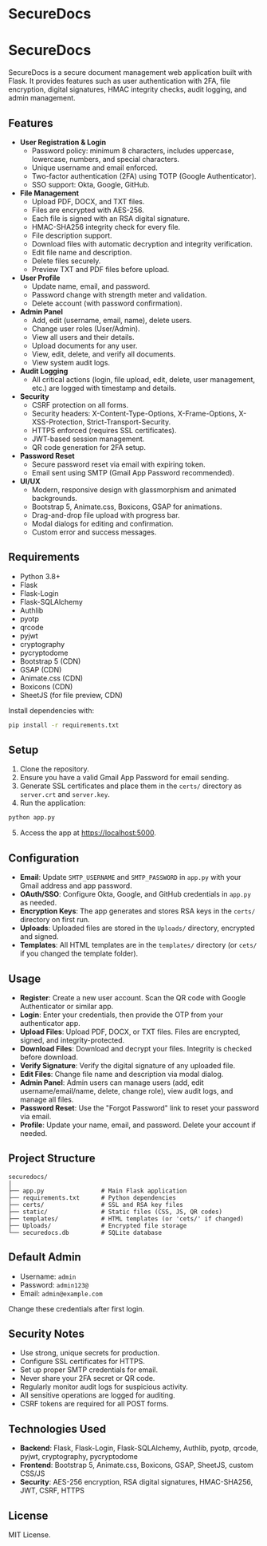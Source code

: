 # SecureDocs
# SecureDocs

SecureDocs is a secure document management web application built with Flask. It provides features such as user authentication with 2FA, file encryption, digital signatures, HMAC integrity checks, audit logging, and admin management.

## Features

- **User Registration & Login**
  - Password policy: minimum 8 characters, includes uppercase, lowercase, numbers, and special characters.
  - Unique username and email enforced.
  - Two-factor authentication (2FA) using TOTP (Google Authenticator).
  - SSO support: Okta, Google, GitHub.
- **File Management**
  - Upload PDF, DOCX, and TXT files.
  - Files are encrypted with AES-256.
  - Each file is signed with an RSA digital signature.
  - HMAC-SHA256 integrity check for every file.
  - File description support.
  - Download files with automatic decryption and integrity verification.
  - Edit file name and description.
  - Delete files securely.
  - Preview TXT and PDF files before upload.
- **User Profile**
  - Update name, email, and password.
  - Password change with strength meter and validation.
  - Delete account (with password confirmation).
- **Admin Panel**
  - Add, edit (username, email, name), delete users.
  - Change user roles (User/Admin).
  - View all users and their details.
  - Upload documents for any user.
  - View, edit, delete, and verify all documents.
  - View system audit logs.
- **Audit Logging**
  - All critical actions (login, file upload, edit, delete, user management, etc.) are logged with timestamp and details.
- **Security**
  - CSRF protection on all forms.
  - Security headers: X-Content-Type-Options, X-Frame-Options, X-XSS-Protection, Strict-Transport-Security.
  - HTTPS enforced (requires SSL certificates).
  - JWT-based session management.
  - QR code generation for 2FA setup.
- **Password Reset**
  - Secure password reset via email with expiring token.
  - Email sent using SMTP (Gmail App Password recommended).
- **UI/UX**
  - Modern, responsive design with glassmorphism and animated backgrounds.
  - Bootstrap 5, Animate.css, Boxicons, GSAP for animations.
  - Drag-and-drop file upload with progress bar.
  - Modal dialogs for editing and confirmation.
  - Custom error and success messages.

## Requirements

- Python 3.8+
- Flask
- Flask-Login
- Flask-SQLAlchemy
- Authlib
- pyotp
- qrcode
- pyjwt
- cryptography
- pycryptodome
- Bootstrap 5 (CDN)
- GSAP (CDN)
- Animate.css (CDN)
- Boxicons (CDN)
- SheetJS (for file preview, CDN)

Install dependencies with:

```bash
pip install -r requirements.txt
```

## Setup

1. Clone the repository.
2. Ensure you have a valid Gmail App Password for email sending.
3. Generate SSL certificates and place them in the `certs/` directory as `server.crt` and `server.key`.
4. Run the application:

```bash
python app.py
```

5. Access the app at [https://localhost:5000](https://localhost:5000).

## Configuration

- **Email**: Update `SMTP_USERNAME` and `SMTP_PASSWORD` in `app.py` with your Gmail address and app password.
- **OAuth/SSO**: Configure Okta, Google, and GitHub credentials in `app.py` as needed.
- **Encryption Keys**: The app generates and stores RSA keys in the `certs/` directory on first run.
- **Uploads**: Uploaded files are stored in the `Uploads/` directory, encrypted and signed.
- **Templates**: All HTML templates are in the `templates/` directory (or `cets/` if you changed the template folder).

## Usage

- **Register**: Create a new user account. Scan the QR code with Google Authenticator or similar app.
- **Login**: Enter your credentials, then provide the OTP from your authenticator app.
- **Upload Files**: Upload PDF, DOCX, or TXT files. Files are encrypted, signed, and integrity-protected.
- **Download Files**: Download and decrypt your files. Integrity is checked before download.
- **Verify Signature**: Verify the digital signature of any uploaded file.
- **Edit Files**: Change file name and description via modal dialog.
- **Admin Panel**: Admin users can manage users (add, edit username/email/name, delete, change role), view audit logs, and manage all files.
- **Password Reset**: Use the "Forgot Password" link to reset your password via email.
- **Profile**: Update your name, email, and password. Delete your account if needed.

## Project Structure

```
securedocs/
│
├── app.py                # Main Flask application
├── requirements.txt      # Python dependencies
├── certs/                # SSL and RSA key files
├── static/               # Static files (CSS, JS, QR codes)
├── templates/            # HTML templates (or 'cets/' if changed)
├── Uploads/              # Encrypted file storage
└── securedocs.db         # SQLite database
```

## Default Admin

- Username: `admin`
- Password: `admin123@`
- Email: `admin@example.com`

Change these credentials after first login.

## Security Notes

- Use strong, unique secrets for production.
- Configure SSL certificates for HTTPS.
- Set up proper SMTP credentials for email.
- Never share your 2FA secret or QR code.
- Regularly monitor audit logs for suspicious activity.
- All sensitive operations are logged for auditing.
- CSRF tokens are required for all POST forms.

## Technologies Used

- **Backend**: Flask, Flask-Login, Flask-SQLAlchemy, Authlib, pyotp, qrcode, pyjwt, cryptography, pycryptodome
- **Frontend**: Bootstrap 5, Animate.css, Boxicons, GSAP, SheetJS, custom CSS/JS
- **Security**: AES-256 encryption, RSA digital signatures, HMAC-SHA256, JWT, CSRF, HTTPS

## License

MIT License.
